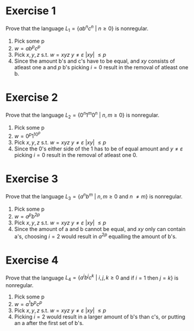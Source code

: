 # Exercise 1
Prove that the language $L_1 = \{ab^nc^n\ |\ n ≥ 0\}$ is nonregular.

1. Pick some p
2. $w = ab^pc^p$
3. Pick $x, y, z$ s.t. $w = xyz\ y ≠ ε\ |xy|\ ≤ p$
4. Since the amount b's and c's have to be equal, and $xy$ consists of atleast one a and $p$ b's picking $i=0$ result in the removal of atleast one b.

# Exercise 2
Prove that the language $L_2 = \{0^n1^m0^n\ |\ n, m ≥ 0\}$ is nonregular.

1. Pick some p
2. $w=0^p1^10^p$
3. Pick $x, y, z$ s.t. $w = xyz\ y ≠ ε\ |xy|\ ≤ p$
4. Since the 0's either side of the 1 has to be of equal amount and $y ≠ ε$ picking $i=0$ result in the removal of atleast one 0.

# Exercise 3
Prove that the language $L_3 = \{a^nb^m\ |\ n, m ≥ 0$ and $n\ ≠ m\}$ is nonregular.

1. Pick some p
2. $w=a^pb^{2p}$
3. Pick $x, y, z$ s.t. $w = xyz\ y ≠ ε\ |xy|\ ≤ p$
4. Since the amount of a and b cannot be equal, and $xy$ only can contain a's, choosing $i=2$ would result in $a^{2p}$ equalling the amount of b's.

# Exercise 4
Prove that the language $L_4 = \{a^ib^jc^k\ |\ i, j, k ≥ 0$ and if $i = 1$  then $j = k\}$ is nonregular.

1. Pick some p
2. $w=a^1b^pc^p$
3. Pick $x, y, z$ s.t. $w = xyz\ y ≠ ε\ |xy|\ ≤ p$
4. Picking $i=2$ would result in a larger amount of b's than c's, or putting an a after the first set of b's.
